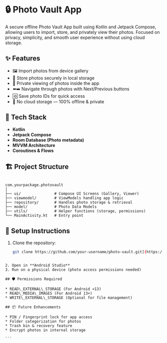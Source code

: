 
# 🔒 Photo Vault App

A secure offline Photo Vault App built using Kotlin and Jetpack Compose, allowing users to import, store, and privately view their photos. Focused on privacy, simplicity, and smooth user experience without using cloud storage.

## ✨ Features

- 🖼️ Import photos from device gallery
- 📂 Store photos securely in local storage
- 🔐 Private viewing of photos inside the app
- ⬅️➡️ Navigate through photos with Next/Previous buttons
- 🆔 Save photo IDs for quick access
- 🚫 No cloud storage — 100% offline & private

## 🚀 Tech Stack

- **Kotlin**
- **Jetpack Compose**
- **Room Database (Photo metadata)**
- **MVVM Architecture**
- **Coroutines & Flows**

## 🏗️ Project Structure

```

com.yourpackage.photovault
│
├── ui/               # Compose UI Screens (Gallery, Viewer)
├── viewmodel/        # ViewModels handling app logic
├── repository/       # Handles photo storage & retrieval
├── model/            # Photo Data Models
├── utils/            # Helper functions (storage, permissions)
└── MainActivity.kt   # Entry point

````

## 📲 Setup Instructions

1. Clone the repository:
   ```bash
   git clone https://github.com/your-username/photo-vault.git](https://github.com/Bhaskarkr64/Photo-Vault.git
````

2. Open in **Android Studio**
3. Run on a physical device (photo access permissions needed)

## 🛡️ Permissions Required

* READ\_EXTERNAL\_STORAGE (For Android <13)
* READ\_MEDIA\_IMAGES (For Android 13+)
* WRITE\_EXTERNAL\_STORAGE (Optional for file management)

## 📦 Future Enhancements

* PIN / Fingerprint lock for app access
* Folder categorization for photos
* Trash bin & recovery feature
* Encrypt photos in internal storage

```
